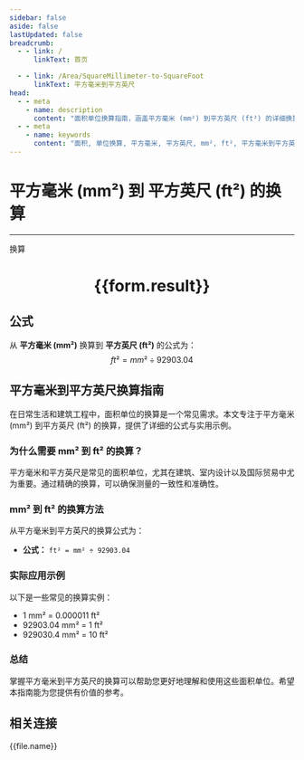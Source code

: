 ```yaml
---
sidebar: false
aside: false
lastUpdated: false
breadcrumb:
  - - link: /
      linkText: 首页

  - - link: /Area/SquareMillimeter-to-SquareFoot
      linkText: 平方毫米到平方英尺
head:
  - - meta
    - name: description
      content: "面积单位换算指南，涵盖平方毫米 (mm²) 到平方英尺 (ft²) 的详细换算公式与说明。"
  - - meta
    - name: keywords
      content: "面积, 单位换算, 平方毫米, 平方英尺, mm², ft², 平方毫米到平方英尺, 面积换算指南"
---
```

# 平方毫米 (mm²) 到 平方英尺 (ft²) 的换算
---
<script setup>
import { onMounted, reactive, inject, ref } from 'vue'
import { NButton, NForm, NFormItem, NInput, NInputNumber, NSelect, NCard, useMessage,NGrid ,NGi } from 'naive-ui'
import { defineClientComponent } from 'vitepress'
import { Area } from '../../files';

const convert = inject('convert')

const form = reactive({
  number: null,
  result: '',
})

const convertHandler = () => {
  if (form.number !== null && !isNaN(form.number)) {
    const convertedValue = parseFloat(form.number) / 92903.04
    form.result = `${form.number}mm² = ${convertedValue.toFixed(6)}ft²`
  } else {
    form.result = '请输入有效的数值。'
  }
}
</script>

<n-form size="large" :model="form">
  <n-form-item label="平方毫米 (mm²)">
    <n-input-number v-model:value="form.number" placeholder="输入平方毫米" style="width: 100%" />
  </n-form-item>
  <n-form-item>
    <n-button type="info" @click="convertHandler" block>换算</n-button>
  </n-form-item>
</n-form>

<n-card  embedded :bordered="false" hoverable>
  <div  style="text-align:center">
    <h1>{{form.result}}</h1>
  </div>
</n-card>

## 公式

从 **平方毫米 (mm²)** 换算到 **平方英尺 (ft²)** 的公式为：
$$ ft² = mm² \div 92903.04 $$

## 平方毫米到平方英尺换算指南

在日常生活和建筑工程中，面积单位的换算是一个常见需求。本文专注于平方毫米 (mm²) 到平方英尺 (ft²) 的换算，提供了详细的公式与实用示例。

### 为什么需要 mm² 到 ft² 的换算？

平方毫米和平方英尺是常见的面积单位，尤其在建筑、室内设计以及国际贸易中尤为重要。通过精确的换算，可以确保测量的一致性和准确性。

### mm² 到 ft² 的换算方法

从平方毫米到平方英尺的换算公式为：

- **公式：** `ft² = mm² ÷ 92903.04`

### 实际应用示例

以下是一些常见的换算实例：

- 1 mm² = 0.000011 ft²
- 92903.04 mm² = 1 ft²
- 929030.4 mm² = 10 ft²

### 总结

掌握平方毫米到平方英尺的换算可以帮助您更好地理解和使用这些面积单位。希望本指南能为您提供有价值的参考。

## 相关连接
<n-grid x-gap="12" :cols="2">
  <n-gi v-for="(file, index) in Area" :key="index">
    <n-button
      text
      tag="a"
      :href="file.path"
      type="info"
    >
      {{file.name}}
    </n-button>
  </n-gi>
</n-grid>